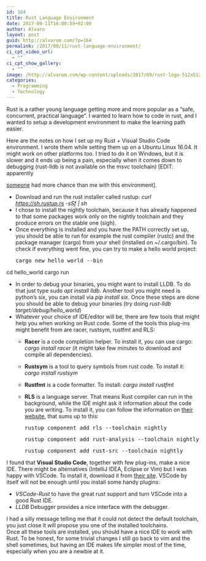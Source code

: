 ```yaml
---
id: 164
title: Rust Language Environment
date: 2017-09-11T16:00:59+02:00
author: Alvaro
layout: post
guid: http://alvarom.com/?p=164
permalink: /2017/09/11/rust-language-environment/
ci_cpt_video_url:
  - ""
ci_cpt_show_gallery:
  - ""
image: /http://alvarom.com/wp-content/uploads/2017/09/rust-logo-512x512-blk-200x200.png
categories:
  - Programming
  - Technology
---
```

Rust is a rather young language getting more and more popular as a &#8220;safe, concurrent, practical language&#8221;. I wanted to learn how to code in rust, and I wanted to setup a development environment to make the learning path easier.

Here are the notes on how I set up my Rust + Visual Studio Code environment. <!--more-->I wrote them while setting them up on a Ubuntu Linux 16.04. It might work on other platforms too. I tried to do it on Windows, but it is slower and it ends up being a pain, especially when it comes down to debugging (rust-lldb is not available on the msvc toolchain) [EDIT: apparently 

[someone](http://www.shadercat.com/setting-up-a-rust-development-environment-on-windows-10/) had more chance than me with this environment].

  * Download and run the rust installer called rustup: _curl https://sh.rustup.rs -sSf | sh_
  * I chose to install the nightly toolchain, because it has already happened to that some packages work only on the nightly toolchain and they produce errors on the stable one (sigh).
  * Once everything is installed and you have the PATH correctly set up, you should be able to run for example the rust compiler (rustc) and the package manager (cargo) from your shell (installed on ~/.cargo/bin). To check if everything went fine, you can try to make a hello world project: 
    <pre>cargo new hello_world --bin
cd hello_world
cargo run</pre>

  * In order to debug your binaries, you might want to install LLDB. To do that just type sudo _apt install lldb_. Another tool you might need is python&#8217;s six, you can install via _pip install six_. Once these steps are done you should be able to debug your binaries (try doing _rust-lldb target/debug/hello_world_)
  * Whatever your choice of IDE/editor will be, there are few tools that might help you when working on Rust code. Some of the tools this plug-ins might benefit from are racer, rustsym, rustfmt and RLS: 
      * **Racer** is a code completion helper. To install it, you can use cargo: _cargo install racer_ (it might take few minutes to download and compile all dependencies).
      * **Rustsym** is a tool to query symbols from rust code. To install it: _cargo install rustsym_
      * **Rustfmt** is a code formatter. To install: _cargo install rustfmt_
      * **RLS** is a language server. That means Rust compiler can run in the background, while the IDE might ask it information about the code you are writing. To install it, you can follow the information on [their website](https://github.com/rust-lang-nursery/rls), that sums up to this: 
        <pre>rustup component add rls --toolchain nightly</pre>
        
        <pre>rustup component add rust-analysis --toolchain nightly</pre>
        
        <pre>rustup component add rust-src --toolchain nightly</pre>

I found that **Visual Studio Code**, together with few plug-ins, make a nice IDE. There might be alternatives (IntelliJ IDEA, Eclipse or Vim) but I was happy with VSCode. To install it, download it from [their site](https://code.visualstudio.com). VSCode by itself will not be enough until you install some handy plugins:

  * _VSCode-Rust_ to have the great rust support and turn VSCode into a good Rust IDE.
  * _LLDB_ Debugger provides a nice interface with the debugger.

I had a silly message telling me that it could not detect the default toolchain, you just close it will propose you one of the installed toolchains.  
Once all these tools are installed, you should have a nice IDE to work with Rust. To be honest, for some trivial changes I still go back to vim and the shell sometimes, but having an IDE makes life simpler most of the time, especially when you are a newbie at it.